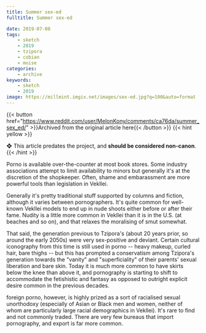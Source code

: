 ```yaml
---
title: Summer sex-ed
fulltitle: Summer sex-ed

date: 2019-07-08
tags:
    - sketch
    - 2019
    - tzipora
    - cobian
    - moise
categories:
    - archive
keywords:
    - sketch
    - 2019
image: https://millmint.imgix.net/images/sex-ed.jpg?q=100&auto=format
---
```

{{< button href="https://www.reddit.com/user/MelonKony/comments/ca76da/summer_sex_ed/" >}}Archived from the original article here{{< /button >}}
{{< hint yellow >}}

❖ This article predates the project, and **should be considered non-canon**.
{{< /hint >}}

Porno is available over-the-counter at most book stores. Some industry associations attempt to limit availability to minors but generally it's at the discretion of the shopkeeper. Often, shame and embarassment are more powerful tools than legislation in Vekllei.

Generally it's pretty traditional stuff supported by columns and fiction, although it varies between pornographers. It's quite common for well-known Vekllei models to end up in nude shoots either before or after their fame. Nudity is a little more common in Vekllei than it is in the U.S. (at beaches and so on), and that relaxes the moralising of smut somewhat.

That said, the generation previous to Tzipora's (about 20 years prior, so around the early 2050s) were very sex-positive and deviant. Certain cultural iconography from this time is still used in porno -- heavy makeup, curled hair, bare thighs -- but this has prompted a conservatism among Tzipora's generation towards the "vanity" and "superficiality" of their parents' sexual liberation and bare skin. Today it is much more common to have skirts below the knee than above it, and pornography is starting to shift to accommodate the fetishistic and fantasy as opposed to outright explicit desire common in the previous decades.

foreign porno, however, is highly prized as a sort of racialised sexual unorthodoxy (especially of Asian or Black men and women, neither of whom are particularly large racial demographics in Vekllei). It's rare to find and not commonly traded. There are very few bureaus that import pornography, and export is far more common.
